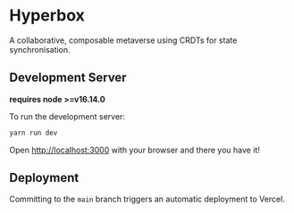 
# Hyperbox

A collaborative, composable metaverse using CRDTs for state synchronisation.

## Development Server

**requires node >=v16.14.0**

To run the development server:

```bash
yarn run dev
```

Open [http://localhost:3000](http://localhost:3000) with your browser and there you have it!


## Deployment

Committing to the `main` branch triggers an automatic deployment to Vercel.
